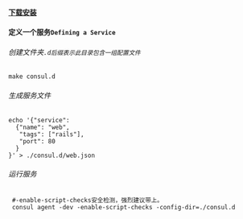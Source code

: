 #### [下载安装](https://www.consul.io/downloads.html)

#### 定义一个服务`Defining a Service`

###### 创建文件夹`.d后缀表示此目录包含一组配置文件`    
    make consul.d
    
###### 生成服务文件
```
echo '{"service":
  {"name": "web",
   "tags": ["rails"],
   "port": 80
  }
}' > ./consul.d/web.json

```
###### 运行服务
     #-enable-script-checks安全检测，强烈建议带上。
     consul agent -dev -enable-script-checks -config-dir=./consul.d    